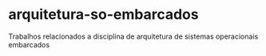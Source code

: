 # arquitetura-so-embarcados
Trabalhos relacionados a disciplina de arquitetura de sistemas operacionais embarcados
